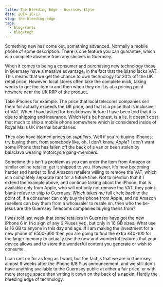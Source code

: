 ```yaml
---
title: The Bleeding Edge - Guernsey Style
date: 2014-10-17
slug: the-bleeding-edge
tags:
  - blog/rants
  - blog/tech
---
```


Something new has come out, something advanced. Normally a mobile phone of some description. There is one feature you can guarantee, which is a complete absence from any shelves in Guernsey.

When it comes to being a consumer and purchasing new technology those in Guernsey have a massive advantage, in the fact that the island lacks VAT. This means that we get the chance to own technology for 20% off the UK retail price. However, local stores often take the complete mick, taking weeks to get the item in and then when they do it is at a pricing point nowhere near the UK RRP of the product.

Take iPhones for example. The price that local telecoms companies sell them for actually exceeds the UK price, and that is a price that is inclusive of VAT. When I have asked for breakdowns before I have been told that it is due to shipping and insurance. Which let's be honest, is a lie. It doesn't cost that much to ship a mobile phone somewhere which is considered inside of Royal Mails UK internal boundaries.

They also have blamed prices on *suppliers.* Well if you're buying iPhones; try buying them, from somebody like, oh, I don't know, _Apple_? I don't want some iPhone that has fallen off the back of a van or been stolen by balaclava wearing motorcycle gang-members.

Sometime this isn't a problem as you can order the item from Amazon or similar online retailer, get it shipped to you. However, it's now becoming harder and harder to find Amazon retailers willing to remove the VAT, which is a completely separate rant for a future time. Not to mention that if I extend the example above, and continue talking about the iPhone, that is available only from Apple, who will not only not remove the VAT, they point-blank refuse to ship to Guernsey. Which takes me full circle back to the point of, if a consumer can only buy the phone from Apple, and no Amazon resellers can buy them from a wholesaler to resale on, then who the be-jesus are the Guernsey Telecoms companies buying theirs from?

I was told last week that some retailers in Guernsey have got the new iPhone 6 in (No sign of any 6 Pluses yet), but only in 16 GB sizes. What use is 16 GB to anyone in this day and age. If I am making the investment for a new phone of £500-600 then you are going to find the extra £40-100 for the larger memory to actually use the new and wonderful features that your device allows and to store the wonderful content you generate or wish to consume.

I can rant on for as long as I want, but the fact is that we are in Guernsey, almost 6 weeks after the iPhone 6/6 Plus announcement, and we still don't have anything available to the Guernsey public at either a fair price, or with more storage space than writing it down on the back of a napkin. Hardly the bleeding edge of technology.
